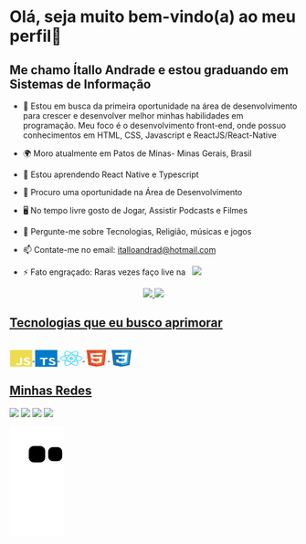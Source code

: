 # Olá, seja muito bem-vindo(a) ao meu perfil👋
## Me chamo Ítallo Andrade e estou graduando em Sistemas de Informação 
- 🔭 Estou em busca da primeira oportunidade na área de desenvolvimento para crescer e desenvolver melhor minhas habilidades em programação. Meu foco é o desenvolvimento front-end, onde possuo conhecimentos em HTML, CSS, Javascript e ReactJS/React-Native

- 🌍 Moro atualmente em Patos de Minas- Minas Gerais, Brasil
- 🌱 Estou aprendendo React Native e Typescript
- 👯 Procuro uma oportunidade na Área de Desenvolvimento
- 🖥️ No tempo livre gosto de Jogar, Assistir Podcasts e Filmes 
- 💬 Pergunte-me sobre Tecnologias, Religião, músicas e jogos
- 📫 Contate-me no email: italloandrad@hotmail.com
- ⚡ Fato engraçado: Raras vezes faço live na    <a href="https://www.twitch.tv/flowve"><img src="https://img.shields.io/badge/Twitch-9146FF?style=for-the-badge&logo=twitch&logoColor=white"></a>

<div align="center">
  <a href="https://github.com/italloandrad">
  <img height="180em" src="https://github-readme-stats.vercel.app/api?username=italloandrad&show_icons=true&theme=dark&include_all_commits=true&count_private=true"/>
  <img height="180em" src="https://github-readme-stats.vercel.app/api/top-langs/?username=italloandrad&layout=compact&langs_count=7&theme=dark"/>
</div>

## Tecnologias que eu busco aprimorar
  <div style="display: inline_block"><br>
  <img align="center" alt="Itallo-Js" height="30" width="40" src="https://raw.githubusercontent.com/devicons/devicon/master/icons/javascript/javascript-plain.svg">
  <img align="center" alt="Itallo-Ts" height="30" width="40" src="https://raw.githubusercontent.com/devicons/devicon/master/icons/typescript/typescript-plain.svg">
  <img align="center" alt="Itallo-React" height="30" width="40" src="https://raw.githubusercontent.com/devicons/devicon/master/icons/react/react-original.svg">
  <img align="center" alt="Itallo-HTML" height="30" width="40" src="https://raw.githubusercontent.com/devicons/devicon/master/icons/html5/html5-original.svg">
  <img align="center" alt="Itallo-CSS" height="30" width="40" src="https://raw.githubusercontent.com/devicons/devicon/master/icons/css3/css3-original.svg">
    
## Minhas Redes   
  <div> 
  <a href="https://www.youtube.com/channel/UCe4aMDc06_6jx_7mFqMwg5Q" target="_blank"><img src="https://img.shields.io/badge/YouTube-FF0000?style=for-the-badge&logo=youtube&logoColor=white" target="_blank"></a>
  <a href="https://www.instagram.com/italloandrad"><img src="https://img.shields.io/badge/-Instagram-%23E4405F?style=for-the-badge&logo=instagram&logoColor=white" target="_blank"></a> 
  <a href = "mailto:italloandrad@hotmail.com"><img src="https://img.shields.io/badge/Microsoft_Outlook-0078D4?style=for-the-badge&logo=microsoft-outlook&logoColor=white" target="_blank"></a>
  <a href="https://www.linkedin.com/in/italloandrade/" target="_blank"><img src="https://img.shields.io/badge/-LinkedIn-%230077B5?style=for-the-badge&logo=linkedin&logoColor=white" target="_blank"></a> 
   
  ![Snake animation](https://github.com/Mateus-Batista12/Mateus-Batista12/blob/output/github-contribution-grid-snake.svg)
 
</div><br/>
<div>
